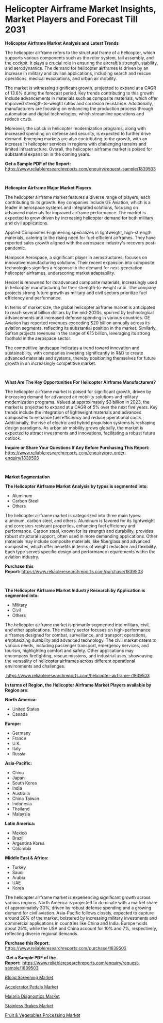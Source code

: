 <p><h1>Helicopter Airframe Market Insights, Market Players and Forecast Till 2031</h1></p><p><strong>Helicopter Airframe Market Analysis and Latest Trends</strong></p>
<p><p>The helicopter airframe refers to the structural frame of a helicopter, which supports various components such as the rotor system, tail assembly, and the cockpit. It plays a crucial role in ensuring the aircraft's strength, stability, and aerodynamics. The demand for helicopter airframes is driven by an increase in military and civilian applications, including search and rescue operations, medical evacuations, and urban air mobility.</p><p>The market is witnessing significant growth, projected to expand at a CAGR of 13.6% during the forecast period. Key trends contributing to this growth include advancements in materials such as composite materials, which offer improved strength-to-weight ratios and corrosion resistance. Additionally, manufacturers are focusing on enhancing the production process through automation and digital technologies, which streamline operations and reduce costs.</p><p>Moreover, the uptick in helicopter modernization programs, along with increased spending on defense and security, is expected to further drive demand. Emerging markets are also contributing to the growth, with an increase in helicopter services in regions with challenging terrains and limited infrastructure. Overall, the helicopter airframe market is poised for substantial expansion in the coming years.</p></p>
<p><strong>Get a Sample PDF of the Report:&nbsp;</strong> <a href="https://www.reliableresearchreports.com/enquiry/request-sample/1839503?utm_campaign=11&utm_medium=2&utm_source=Github&utm_content=ia&utm_term=02112024&utm_id=helicopter-airframe">https://www.reliableresearchreports.com/enquiry/request-sample/1839503</a></p>
<p>&nbsp;</p>
<p><strong>Helicopter Airframe Major Market Players</strong></p>
<p><p>The helicopter airframe market features a diverse range of players, each contributing to its growth. Key companies include GE Aviation, which is a leader in aerospace systems and integrated solutions, focusing on advanced materials for improved airframe performance. The market is expected to grow driven by increasing helicopter demand for both military and civil applications.</p><p>Applied Composites Engineering specializes in lightweight, high-strength materials, catering to the rising need for fuel-efficient airframes. They have reported sales growth aligned with the aerospace industry's recovery post-pandemic.</p><p>Hampson Aerospace, a significant player in aerostructures, focuses on innovative manufacturing solutions. Their recent expansion into composite technologies signifies a response to the demand for next-generation helicopter airframes, underscoring market adaptability.</p><p>Hexcel is renowned for its advanced composite materials, increasingly used in helicopter manufacturing for their strength-to-weight ratio. The company projects strong future growth as military and civil sectors prioritize fuel efficiency and performance.</p><p>In terms of market size, the global helicopter airframe market is anticipated to reach several billion dollars by the mid-2020s, spurred by technological advancements and increased defense spending in various countries. GE Aviation has reported revenues exceeding $20 billion annually across its aviation segments, reflecting its substantial position in the market. Similarly, Safran projects revenues in the range of €15 billion, leveraging its strong foothold in the aerospace sector.</p><p>The competitive landscape indicates a trend toward innovation and sustainability, with companies investing significantly in R&D to create advanced materials and systems, thereby positioning themselves for future growth in an increasingly competitive market.</p></p>
<p>&nbsp;</p>
<p><strong>What Are The Key Opportunities For Helicopter Airframe Manufacturers?</strong></p>
<p><p>The helicopter airframe market is poised for significant growth, driven by increasing demand for advanced air mobility solutions and military modernization programs. Valued at approximately $3 billion in 2023, the market is projected to expand at a CAGR of 5% over the next five years. Key trends include the integration of lightweight materials and advanced composites to enhance fuel efficiency and reduce operational costs. Additionally, the rise of electric and hybrid propulsion systems is reshaping design paradigms. As urban air mobility grows globally, the market is expected to attract investments and innovations, facilitating a robust future outlook.</p></p>
<p><strong>Inquire or Share Your Questions If Any Before Purchasing This Report:</strong> <a href="https://www.reliableresearchreports.com/enquiry/pre-order-enquiry/1839503?utm_campaign=11&utm_medium=2&utm_source=Github&utm_content=ia&utm_term=02112024&utm_id=helicopter-airframe">https://www.reliableresearchreports.com/enquiry/pre-order-enquiry/1839503</a></p>
<p>&nbsp;</p>
<p><strong>Market Segmentation</strong></p>
<p><strong>The Helicopter Airframe Market Analysis by types is segmented into:</strong></p>
<p><ul><li>Aluminum</li><li>Carbon Steel</li><li>Others</li></ul></p>
<p><p>The helicopter airframe market is categorized into three main types: aluminum, carbon steel, and others. Aluminum is favored for its lightweight and corrosion-resistant properties, enhancing fuel efficiency and performance. Carbon steel, known for its strength and durability, provides robust structural support, often used in more demanding applications. Other materials may include composite materials, like fiberglass and advanced composites, which offer benefits in terms of weight reduction and flexibility. Each type serves specific design and performance requirements within the aviation industry.</p></p>
<p><strong>Purchase this Report:&nbsp;</strong><a href="https://www.reliableresearchreports.com/purchase/1839503?utm_campaign=11&utm_medium=2&utm_source=Github&utm_content=ia&utm_term=02112024&utm_id=helicopter-airframe">https://www.reliableresearchreports.com/purchase/1839503</a></p>
<p>&nbsp;</p>
<p><strong>The Helicopter Airframe Market Industry Research by Application is segmented into:</strong></p>
<p><ul><li>Military</li><li>Civil</li><li>Others</li></ul></p>
<p><p>The helicopter airframe market is primarily segmented into military, civil, and other applications. The military sector focuses on high-performance airframes designed for combat, surveillance, and transport operations, emphasizing durability and advanced technology. The civil market caters to various needs, including passenger transport, emergency services, and tourism, highlighting comfort and safety. Other applications may encompass firefighting, rescue missions, and industrial uses, showcasing the versatility of helicopter airframes across different operational environments and challenges.</p></p>
<p><a href="https://www.reliableresearchreports.com/helicopter-airframe-r1839503?utm_campaign=11&utm_medium=2&utm_source=Github&utm_content=ia&utm_term=02112024&utm_id=helicopter-airframe">&nbsp;https://www.reliableresearchreports.com/helicopter-airframe-r1839503</a></p>
<p><strong>In terms of Region, the Helicopter Airframe Market Players available by Region are:</strong></p>
<p>
    <p> <strong> North America: </strong>
        <ul>
            <li>United States</li>
            <li>Canada</li>
        </ul>
        </p> 
    <p> <strong> Europe: </strong>
        <ul>
            <li>Germany</li>
            <li>France</li>
            <li>U.K.</li>
            <li>Italy</li>
            <li>Russia</li>
        </ul>
        </p> 
    <p> <strong> Asia-Pacific: </strong>
        <ul>
            <li>China</li>
            <li>Japan</li>
            <li>South Korea</li>
            <li>India</li>
            <li>Australia</li>
            <li>China Taiwan</li>
            <li>Indonesia</li>
            <li>Thailand</li>
            <li>Malaysia</li>
        </ul>
        </p> 
    <p> <strong> Latin America: </strong>
        <ul>
            <li>Mexico</li>
            <li>Brazil</li>
            <li>Argentina Korea</li>
            <li>Colombia</li>
        </ul>
        </p> 
    <p> <strong> Middle East & Africa: </strong>
        <ul>
            <li>Turkey</li>
            <li>Saudi</li>
            <li>Arabia</li>
            <li>UAE</li>
            <li>Korea</li>
        </ul>
    </p>
    </p>
<p><p>The helicopter airframe market is experiencing significant growth across various regions. North America is projected to dominate with a market share of approximately 30%, driven by robust defense spending and a growing demand for civil aviation. Asia-Pacific follows closely, expected to capture around 28% of the market, bolstered by increasing military investments and commercial applications in countries like China and India. Europe holds about 25%, while the USA and China account for 10% and 7%, respectively, reflecting diverse regional demands.</p></p>
<p><strong>Purchase this Report: </strong><a href="https://www.reliableresearchreports.com/purchase/1839503?utm_campaign=11&utm_medium=2&utm_source=Github&utm_content=ia&utm_term=02112024&utm_id=helicopter-airframe">https://www.reliableresearchreports.com/purchase/1839503</a></p>
<p>&nbsp;<strong>Get a Sample PDF of the Report:&nbsp;&nbsp;</strong><a href="https://www.reliableresearchreports.com/enquiry/request-sample/1839503?utm_campaign=11&utm_medium=2&utm_source=Github&utm_content=ia&utm_term=02112024&utm_id=helicopter-airframe">https://www.reliableresearchreports.com/enquiry/request-sample/1839503</a></p>
<p><strong></strong></p>
<p><p><a href="https://issuu.com/reportprime-2/docs/blood-screening-market-size-2030.pp_beb782f89507b5?utm_campaign=11&utm_medium=2&utm_source=Github&utm_content=ia&utm_term=02112024&utm_id=helicopter-airframe">Blood Screening Market</a></p><p><a href="https://www.linkedin.com/pulse/future-innovation-global-accelerator-pedals-market-growth-opportunities-zsfgf?utm_campaign=11&utm_medium=2&utm_source=Github&utm_content=ia&utm_term=02112024&utm_id=helicopter-airframe">Accelerator Pedals Market</a></p><p><a href="https://issuu.com/reportprime-2/docs/malaria-diagnostics-market-size-203_315aabd8f859e4?utm_campaign=11&utm_medium=2&utm_source=Github&utm_content=ia&utm_term=02112024&utm_id=helicopter-airframe">Malaria Diagnostics Market</a></p><p><a href="https://github.com/ellinutterosx5/Market-Research-Report-List-1/blob/main/stainless-brakes-market.md?utm_campaign=11&utm_medium=2&utm_source=Github&utm_content=ia&utm_term=02112024&utm_id=helicopter-airframe">Stainless Brakes Market</a></p><p><a href="https://www.linkedin.com/pulse/future-trends-global-fruit-vegetables-processing-market-insights-9es0f?utm_campaign=11&utm_medium=2&utm_source=Github&utm_content=ia&utm_term=02112024&utm_id=helicopter-airframe">Fruit & Vegetables Processing Market</a></p></p>